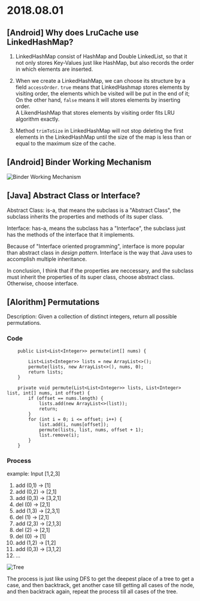 # 2018.08.01

## [Android] Why does LruCache use LinkedHashMap?

1. LinkedHashMap consist of HashMap and Double LinkedList, so that it not only stores Key-Values just like HashMap, but also records the order in which elements are inserted.

2. When we create a LinkedHashMap, we can choose its structure by a field `accessOrder`. `true` means that LinkedHashmap stores elements by visiting order, the elements which be visited will be put in the end of it; On the other hand, `false` means it will stores elements by inserting order.  
A LikendHashMap that stores elements by visiting order fits LRU algorithm exactly.

3. Method `trimToSize` in LinkedHashMap will not stop deleting the first elements in the LinkedHashMap until the size of the map is less than or equal to the maximum size of the cache.

## [Android] Binder Working Mechanism

![Binder Working Mechanism](http://chuantu.biz/t6/351/1533118598x1822611251.png)

## [Java] Abstract Class or Interface?

Abstract Class: is-a, that means the subclass is a "Abstract Class", the subclass inherits the properties and methods of its super class.

Interface: has-a, means the subclass has a "Interface", the subclass just has the methods of the interface that it implements.

Because of "Interface oriented programming", interface is more popular than abstract class in *design pattern*. Interface is the way that Java uses to accomplish multiple inheritance.

In conclusion, I think that if the properties are neccessary, and the subclass must inherit the properties of its super class, choose abstract class. Otherwise, choose interface.

## [Alorithm] Permutations

Description: Given a collection of distinct integers, return all possible permutations.

### Code 

```
    public List<List<Integer>> permute(int[] nums) {

        List<List<Integer>> lists = new ArrayList<>();
        permute(lists, new ArrayList<>(), nums, 0);
        return lists;
    }

    private void permute(List<List<Integer>> lists, List<Integer> list, int[] nums, int offset) {
        if (offset == nums.length) {
            lists.add(new ArrayList<>(list));
            return;
        }
        for (int i = 0; i <= offset; i++) {
            list.add(i, nums[offset]);
            permute(lists, list, nums, offset + 1);
            list.remove(i);
        }
    }
```

### Process

example: Input [1,2,3]

1. add (0,1) -> [1]
2. add (0,2) -> [2,1]
3. add (0,3) -> [3,2,1]
4. del (0) -> [2,1]
5. add (1,3) -> [2,3,1]
6. del (1) -> [2,1]
7. add (2,3) -> [2,1,3]
8. del (2) -> [2,1]
9. del (0) -> [1]
10. add (1,2) -> [1,2]
11. add (0,3) -> [3,1,2]
12. ...

![Tree](http://chuantu.biz/t6/351/1533118066x-1404755576.png)

The process is just like using DFS to get the deepest place of a tree to get a case, and then backtrack, get another case till getting all cases of the node, and then backtrack again, repeat the process till all cases of the tree.